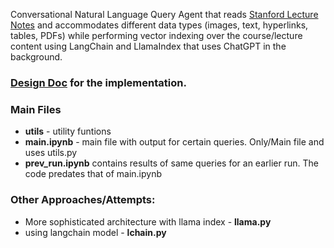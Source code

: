 <!-- # ema-take-home
EMA [take home challenge](https://docs.google.com/document/d/1J99em3zttLEwtQ9oJEOP5nVeDricSMmqE7j_ig6kVqU) -->

Conversational Natural Language Query Agent that reads [Stanford Lecture Notes](https://stanford-cs324.github.io/winter2022/lectures/) and accommodates different data types (images, text, hyperlinks, tables, PDFs) while performing vector indexing over the course/lecture content using LangChain and LlamaIndex that uses ChatGPT in the background. 

### [Design Doc](https://docs.google.com/document/d/1vRxxKQiYI0jttjN885Ij-J0IYJQMZkg46loVui3a9A4/edit?usp=sharing) for the implementation.

### Main Files
- **utils** - utility funtions
- **main.ipynb** - main file with output for certain queries. Only/Main file and uses utils.py
- **prev_run.ipynb** contains results of same queries for an earlier run. The code predates that of main.ipynb

### Other Approaches/Attempts:
- More sophisticated architecture with llama index - **llama.py**
- using langchain model - **lchain.py**
